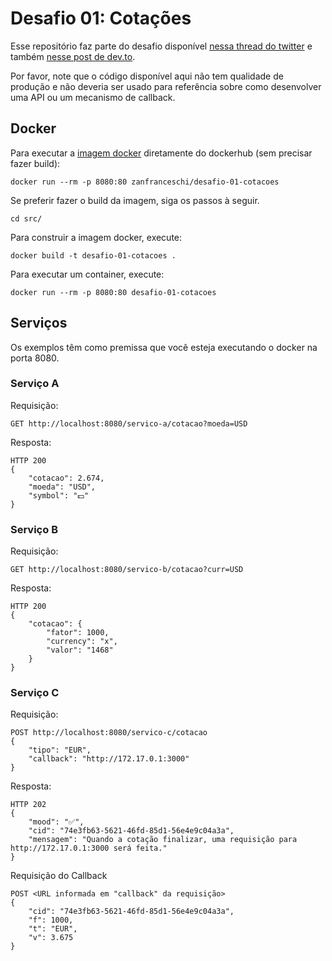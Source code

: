 # Desafio 01: Cotações
Esse repositório faz parte do desafio disponível [nessa thread do twitter](http://localhost) e também [nesse post de dev.to](http://sss).

Por favor, note que o código disponível aqui não tem qualidade de produção e não deveria ser usado para referência sobre como desenvolver uma API ou um mecanismo de callback.


## Docker
Para executar a [imagem docker](https://hub.docker.com/repository/docker/zanfranceschi/desafio-01-cotacoes) diretamente do dockerhub (sem precisar fazer build):
~~~
docker run --rm -p 8080:80 zanfranceschi/desafio-01-cotacoes
~~~

Se preferir fazer o build da imagem, siga os passos à seguir.
~~~
cd src/
~~~

Para construir a imagem docker, execute:
~~~
docker build -t desafio-01-cotacoes .
~~~

Para executar um container, execute:
~~~
docker run --rm -p 8080:80 desafio-01-cotacoes
~~~


## Serviços
Os exemplos têm como premissa que você esteja executando o docker na porta 8080.

### Serviço A

Requisição:
~~~
GET http://localhost:8080/servico-a/cotacao?moeda=USD
~~~

Resposta:
~~~
HTTP 200
{
	"cotacao": 2.674,
	"moeda": "USD",
	"symbol": "💵"
}
~~~


### Serviço B

Requisição:
~~~
GET http://localhost:8080/servico-b/cotacao?curr=USD
~~~

Resposta:
~~~
HTTP 200
{
	"cotacao": {
		"fator": 1000,
		"currency": "x",
		"valor": "1468"
	}
}
~~~


### Serviço C

Requisição:
~~~
POST http://localhost:8080/servico-c/cotacao
{
	"tipo": "EUR",
	"callback": "http://172.17.0.1:3000"
}
~~~

Resposta:
~~~
HTTP 202
{
	"mood": "✅",
	"cid": "74e3fb63-5621-46fd-85d1-56e4e9c04a3a",
	"mensagem": "Quando a cotação finalizar, uma requisição para http://172.17.0.1:3000 será feita."
}
~~~

Requisição do Callback
~~~
POST <URL informada em "callback" da requisição>
{
    "cid": "74e3fb63-5621-46fd-85d1-56e4e9c04a3a",
    "f": 1000,
    "t": "EUR",
    "v": 3.675
}
~~~
